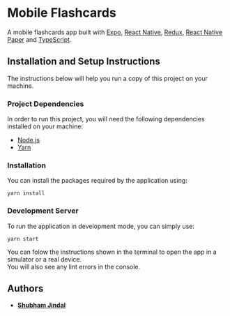 # Mobile Flashcards
A mobile flashcards app built with [Expo](https://expo.dev), [React Native](https://reactnative.dev), [Redux](https://redux.js.org), [React Native Paper](https://callstack.github.io/react-native-paper) and [TypeScript](https://www.typescriptlang.org).

## Installation and Setup Instructions
The instructions below will help you run a copy of this project on your machine.

### Project Dependencies
In order to run this project, you will need the following dependencies installed on your machine:
- [Node.js](https://nodejs.org)
- [Yarn](https://yarnpkg.com)

### Installation
You can install the packages required by the application using:
```shell script
yarn install
```

### Development Server
To run the application in development mode, you can simply use:
```shell script
yarn start
```
You can folow the instructions shown in the terminal to open the app in a simulator or a real device. \
You will also see any lint errors in the console.

## Authors
- **[Shubham Jindal](https://github.com/shubhamjindal30)**

